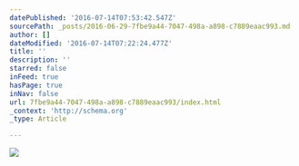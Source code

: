 ```yaml
---
datePublished: '2016-07-14T07:53:42.547Z'
sourcePath: _posts/2016-06-29-7fbe9a44-7047-498a-a898-c7889eaac993.md
author: []
dateModified: '2016-07-14T07:22:24.477Z'
title: ''
description: ''
starred: false
inFeed: true
hasPage: true
inNav: false
url: 7fbe9a44-7047-498a-a898-c7889eaac993/index.html
_context: 'http://schema.org'
_type: Article

---
```

![](https://imgflo.herokuapp.com/graph/vahj1ThiexotieMo/748cf931a48ec39bd026e1550c074555/croprotate.jpg?cropheight=2671&cropwidth=4000&degrees=0&input=https%3A%2F%2Fthe-grid-user-content.s3-us-west-2.amazonaws.com%2F8314c33d-9c08-4b2a-a3cd-7ddd4ea2e34f.jpg&x=0&y=0)